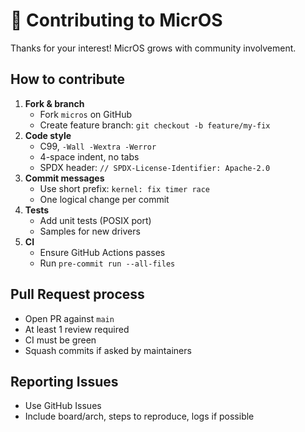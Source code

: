 # 📄 Contributing to MicrOS

Thanks for your interest! MicrOS grows with community involvement.

## How to contribute
1. **Fork & branch**
   - Fork `micros` on GitHub
   - Create feature branch: `git checkout -b feature/my-fix`
2. **Code style**
   - C99, `-Wall -Wextra -Werror`
   - 4-space indent, no tabs
   - SPDX header: `// SPDX-License-Identifier: Apache-2.0`
3. **Commit messages**
   - Use short prefix: `kernel: fix timer race`
   - One logical change per commit
4. **Tests**
   - Add unit tests (POSIX port)
   - Samples for new drivers
5. **CI**
   - Ensure GitHub Actions passes
   - Run `pre-commit run --all-files`

## Pull Request process
- Open PR against `main`
- At least 1 review required
- CI must be green
- Squash commits if asked by maintainers

## Reporting Issues
- Use GitHub Issues
- Include board/arch, steps to reproduce, logs if possible
